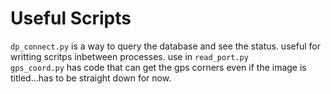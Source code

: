 # Useful Scripts
```dp_connect.py``` is a way to query the database and see the status. useful for writting scritps inbetween processes. use in ```read_port.py```  
```gps_coord.py``` has code that can get the gps corners even if the image is titled...has to be straight down for now.
